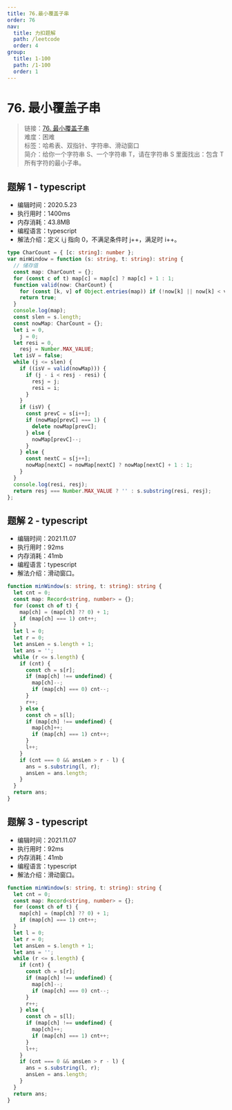 ```yaml
---
title: 76.最小覆盖子串
order: 76
nav:
  title: 力扣题解
  path: /leetcode
  order: 4
group:
  title: 1-100
  path: /1-100
  order: 1
---
```


# 76. 最小覆盖子串

> 链接：[76. 最小覆盖子串](https://leetcode-cn.com/problems/minimum-window-substring/)  
> 难度：困难  
> 标签：哈希表、双指针、字符串、滑动窗口  
> 简介：给你一个字符串 S、一个字符串 T，请在字符串 S 里面找出：包含 T 所有字符的最小子串。

## 题解 1 - typescript

- 编辑时间：2020.5.23
- 执行用时：1400ms
- 内存消耗：43.8MB
- 编程语言：typescript
- 解法介绍：定义 i,j 指向 0，不满足条件时 j++，满足时 i++。

```typescript
type CharCount = { [c: string]: number };
var minWindow = function (s: string, t: string): string {
  // 储存值
  const map: CharCount = {};
  for (const c of t) map[c] = map[c] ? map[c] + 1 : 1;
  function valid(now: CharCount) {
    for (const [k, v] of Object.entries(map)) if (!now[k] || now[k] < v) return false;
    return true;
  }
  console.log(map);
  const slen = s.length;
  const nowMap: CharCount = {};
  let i = 0,
    j = 0;
  let resi = 0,
    resj = Number.MAX_VALUE;
  let isV = false;
  while (j <= slen) {
    if ((isV = valid(nowMap))) {
      if (j - i < resj - resi) {
        resj = j;
        resi = i;
      }
    }
    if (isV) {
      const prevC = s[i++];
      if (nowMap[prevC] === 1) {
        delete nowMap[prevC];
      } else {
        nowMap[prevC]--;
      }
    } else {
      const nextC = s[j++];
      nowMap[nextC] = nowMap[nextC] ? nowMap[nextC] + 1 : 1;
    }
  }
  console.log(resi, resj);
  return resj === Number.MAX_VALUE ? '' : s.substring(resi, resj);
};
```

## 题解 2 - typescript

- 编辑时间：2021.11.07
- 执行用时：92ms
- 内存消耗：41mb
- 编程语言：typescript
- 解法介绍：滑动窗口。

```typescript
function minWindow(s: string, t: string): string {
  let cnt = 0;
  const map: Record<string, number> = {};
  for (const ch of t) {
    map[ch] = (map[ch] ?? 0) + 1;
    if (map[ch] === 1) cnt++;
  }
  let l = 0;
  let r = 0;
  let ansLen = s.length + 1;
  let ans = '';
  while (r <= s.length) {
    if (cnt) {
      const ch = s[r];
      if (map[ch] !== undefined) {
        map[ch]--;
        if (map[ch] === 0) cnt--;
      }
      r++;
    } else {
      const ch = s[l];
      if (map[ch] !== undefined) {
        map[ch]++;
        if (map[ch] === 1) cnt++;
      }
      l++;
    }
    if (cnt === 0 && ansLen > r - l) {
      ans = s.substring(l, r);
      ansLen = ans.length;
    }
  }
  return ans;
}
```

## 题解 3 - typescript

- 编辑时间：2021.11.07
- 执行用时：92ms
- 内存消耗：41mb
- 编程语言：typescript
- 解法介绍：滑动窗口。

```typescript
function minWindow(s: string, t: string): string {
  let cnt = 0;
  const map: Record<string, number> = {};
  for (const ch of t) {
    map[ch] = (map[ch] ?? 0) + 1;
    if (map[ch] === 1) cnt++;
  }
  let l = 0;
  let r = 0;
  let ansLen = s.length + 1;
  let ans = '';
  while (r <= s.length) {
    if (cnt) {
      const ch = s[r];
      if (map[ch] !== undefined) {
        map[ch]--;
        if (map[ch] === 0) cnt--;
      }
      r++;
    } else {
      const ch = s[l];
      if (map[ch] !== undefined) {
        map[ch]++;
        if (map[ch] === 1) cnt++;
      }
      l++;
    }
    if (cnt === 0 && ansLen > r - l) {
      ans = s.substring(l, r);
      ansLen = ans.length;
    }
  }
  return ans;
}
```
